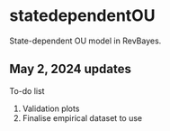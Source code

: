 # statedependentOU
State-dependent OU model in RevBayes. 

## May 2, 2024 updates
To-do list
1. Validation plots
2. Finalise empirical dataset to use

